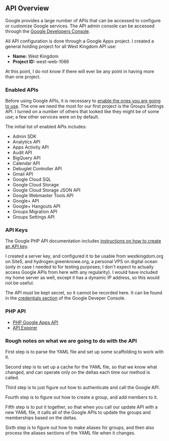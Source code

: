 ## API Overview

Google provides a large number of APIs that can be accessed
to configure or customize Google services.  The API admin
console can be accessed through the [Google Developers Console](https://console.developers.google.com).

All API configuration is done through a Google Apps project.
I created a general holding project for all West Kingdom API
use:

- **Name:** West Kingdom
- **Project ID:** west-web-1066

At this point, I do not know if there will ever be any point
in having more than one project.

### Enabled APIs

Before using Google APIs, it is necessary
to [enable the ones you are going to use](https://console.developers.google.com/project/west-web-1066/apiui/api).  The one we need
the most for our first project is the Groups Settings API.
I turned on a number of others that looked like they might
be of some use; a few other services were on by default.

The initial list of enabled APIs includes:

- Admin SDK       
- Analytics API       
- Apps Activity API       
- Audit API       
- BigQuery API  
- Calendar API      
- Debuglet Controller API     
- Gmail API       
- Google Cloud SQL      
- Google Cloud Storage      
- Google Cloud Storage JSON API       
- Google Webmaster Tools API      
- Google+ API       
- Google+ Hangouts API      
- Groups Migration API      
- Groups Settings API       

### API Keys

The Google PHP API documentation includes [instructions on 
how to create an API key](https://developers.google.com/api-client-library/php/auth/api-keys).

I created a server key, and configured it to be usable from
westkingdom.org on Site5, and hydrogen.greenknowe.org, a personal
VPS on digital ocean (only in case I needed to for testing purposes;
I don't expect to actually access Google APIs from here with any
regularity).  I would have included my home server as well, except
it has a dynamic IP address, so this would not be useful.

The API must be kept secret, so it cannot be recorded here.
It can be found in the [credentials section](https://console.developers.google.com/project/west-web-1066/apiui/credential)
of the Google Deveper Console.

### PHP API

- [PHP Google Apps API](https://developers.google.com/api-client-library/php/)
- [API Exporer](http://developers.google.com/apis-explorer)

### Rough notes on what we are going to do with the API

First step is to parse the YAML file and set up some scaffolding to work with it.

Second step is to set up a cache for the YAML file, so that we know what changed, and can operate only on the deltas each time our method is called.

Third step is to just figure out how to authenticate and call the Google API.

Fourth step is to figure out how to create a group, and add members to it.

Fifth step is to put it together, so that when you call our update API with a new YAML file, it calls all of the Google APIs to update the groups and memberships based on the deltas.

Sixth step is to figure out how to make aliases for groups, and then also process the aliases sections of the YAML file when it changes.
